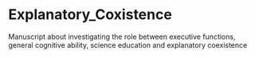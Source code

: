 # Explanatory_Coxistence
Manuscript about investigating the role between executive functions, general cognitive ability, science education and explanatory coexistence
